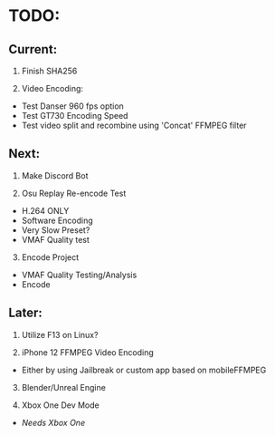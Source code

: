 # TODO:
## Current:
1. Finish SHA256

2. Video Encoding:
* Test Danser 960 fps option
* Test GT730 Encoding Speed
* Test video split and recombine using 'Concat' FFMPEG filter

## Next:	
1. Make Discord Bot

2. Osu Replay Re-encode Test
* H.264 ONLY
* Software Encoding
* Very Slow Preset?
* VMAF Quality test

3. Encode Project
* VMAF Quality Testing/Analysis
* Encode

## Later:
1. Utilize F13 on Linux?

2. iPhone 12 FFMPEG Video Encoding
* Either by using Jailbreak or custom app based on mobileFFMPEG

3. Blender/Unreal Engine

4. Xbox One Dev Mode
* _Needs Xbox One_
